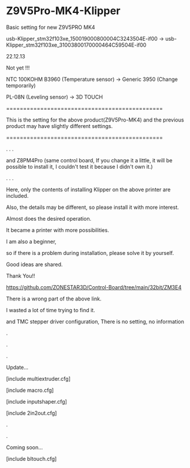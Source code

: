 # Z9V5Pro-MK4-Klipper

Basic setting for new Z9V5PRO MK4


usb-Klipper_stm32f103xe_150019000800004C3243504E-if00 -> usb-Klipper_stm32f103xe_31003800170000464C59504E-if00


22.12.13 

Not yet !!!

NTC 100KOHM B3960 (Temperature sensor) -> Generic 3950 (Change temporarily)

PL-08N (Leveling sensor) -> 3D TOUCH


==============================================

This is the setting for the above product(Z9V5Pro-MK4) and the previous product may have slightly different settings.

==============================================

.
.
.

and Z8PM4Pro (same control board, If you change it a little, it will be possible to install it, I couldn't test it because I didn't own it.)

.
.
.




Here, only the contents of installing Klipper on the above printer are included.

Also, the details may be different, so please install it with more interest.

Almost does the desired operation.

It became a printer with more possibilities.

I am also a beginner, 

so if there is a problem during installation, please solve it by yourself.

Good ideas are shared.

Thank You!!


https://github.com/ZONESTAR3D/Control-Board/tree/main/32bit/ZM3E4

There is a wrong part of the above link.

I wasted a lot of time trying to find it.

and TMC stepper driver configuration, There is no setting, no information

.

.

.

Update...

[include multiextruder.cfg]

[include macro.cfg]

[include inputshaper.cfg]

[include 2in2out.cfg]

.

.

Coming soon...

[include bltouch.cfg]
